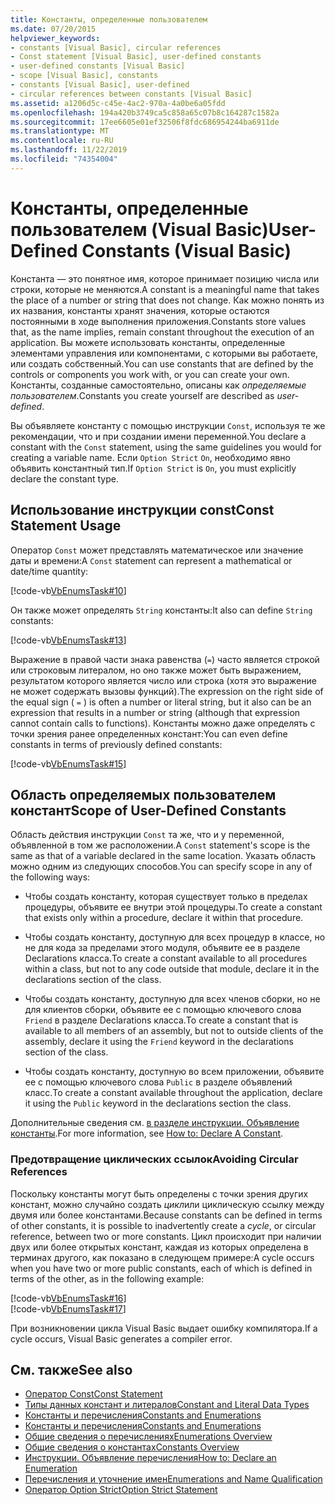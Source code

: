 ```yaml
---
title: Константы, определенные пользователем
ms.date: 07/20/2015
helpviewer_keywords:
- constants [Visual Basic], circular references
- Const statement [Visual Basic], user-defined constants
- user-defined constants [Visual Basic]
- scope [Visual Basic], constants
- constants [Visual Basic], user-defined
- circular references between constants [Visual Basic]
ms.assetid: a1206d5c-c45e-4ac2-970a-4a0be6a05fdd
ms.openlocfilehash: 194a420b3749ca5c858a65c07b8c164287c1582a
ms.sourcegitcommit: 17ee6605e01ef32506f8fdc686954244ba6911de
ms.translationtype: MT
ms.contentlocale: ru-RU
ms.lasthandoff: 11/22/2019
ms.locfileid: "74354004"
---
```

# <a name="user-defined-constants-visual-basic"></a><span data-ttu-id="1b1ba-102">Константы, определенные пользователем (Visual Basic)</span><span class="sxs-lookup"><span data-stu-id="1b1ba-102">User-Defined Constants (Visual Basic)</span></span>
<span data-ttu-id="1b1ba-103">Константа — это понятное имя, которое принимает позицию числа или строки, которые не меняются.</span><span class="sxs-lookup"><span data-stu-id="1b1ba-103">A constant is a meaningful name that takes the place of a number or string that does not change.</span></span> <span data-ttu-id="1b1ba-104">Как можно понять из их названия, константы хранят значения, которые остаются постоянными в ходе выполнения приложения.</span><span class="sxs-lookup"><span data-stu-id="1b1ba-104">Constants store values that, as the name implies, remain constant throughout the execution of an application.</span></span> <span data-ttu-id="1b1ba-105">Вы можете использовать константы, определенные элементами управления или компонентами, с которыми вы работаете, или создать собственный.</span><span class="sxs-lookup"><span data-stu-id="1b1ba-105">You can use constants that are defined by the controls or components you work with, or you can create your own.</span></span> <span data-ttu-id="1b1ba-106">Константы, созданные самостоятельно, описаны как *определяемые пользователем*.</span><span class="sxs-lookup"><span data-stu-id="1b1ba-106">Constants you create yourself are described as *user-defined*.</span></span>  
  
 <span data-ttu-id="1b1ba-107">Вы объявляете константу с помощью инструкции `Const`, используя те же рекомендации, что и при создании имени переменной.</span><span class="sxs-lookup"><span data-stu-id="1b1ba-107">You declare a constant with the `Const` statement, using the same guidelines you would for creating a variable name.</span></span> <span data-ttu-id="1b1ba-108">Если `Option Strict` `On`, необходимо явно объявить константный тип.</span><span class="sxs-lookup"><span data-stu-id="1b1ba-108">If `Option Strict` is `On`, you must explicitly declare the constant type.</span></span>  
  
## <a name="const-statement-usage"></a><span data-ttu-id="1b1ba-109">Использование инструкции const</span><span class="sxs-lookup"><span data-stu-id="1b1ba-109">Const Statement Usage</span></span>  
 <span data-ttu-id="1b1ba-110">Оператор `Const` может представлять математическое или значение даты и времени:</span><span class="sxs-lookup"><span data-stu-id="1b1ba-110">A `Const` statement can represent a mathematical or date/time quantity:</span></span>  
  
 [!code-vb[VbEnumsTask#10](~/samples/snippets/visualbasic/VS_Snippets_VBCSharp/VbEnumsTask/VB/Class2.vb#10)]  
  
 <span data-ttu-id="1b1ba-111">Он также может определять `String` константы:</span><span class="sxs-lookup"><span data-stu-id="1b1ba-111">It also can define `String` constants:</span></span>  
  
 [!code-vb[VbEnumsTask#13](~/samples/snippets/visualbasic/VS_Snippets_VBCSharp/VbEnumsTask/VB/Class2.vb#13)]  
  
 <span data-ttu-id="1b1ba-112">Выражение в правой части знака равенства (`=`) часто является строкой или строковым литералом, но оно также может быть выражением, результатом которого является число или строка (хотя это выражение не может содержать вызовы функций).</span><span class="sxs-lookup"><span data-stu-id="1b1ba-112">The expression on the right side of the equal sign ( `=` ) is often a number or literal string, but it also can be an expression that results in a number or string (although that expression cannot contain calls to functions).</span></span> <span data-ttu-id="1b1ba-113">Константы можно даже определять с точки зрения ранее определенных констант:</span><span class="sxs-lookup"><span data-stu-id="1b1ba-113">You can even define constants in terms of previously defined constants:</span></span>  
  
 [!code-vb[VbEnumsTask#15](~/samples/snippets/visualbasic/VS_Snippets_VBCSharp/VbEnumsTask/VB/Class2.vb#15)]  
  
## <a name="scope-of-user-defined-constants"></a><span data-ttu-id="1b1ba-114">Область определяемых пользователем констант</span><span class="sxs-lookup"><span data-stu-id="1b1ba-114">Scope of User-Defined Constants</span></span>  
 <span data-ttu-id="1b1ba-115">Область действия инструкции `Const` та же, что и у переменной, объявленной в том же расположении.</span><span class="sxs-lookup"><span data-stu-id="1b1ba-115">A `Const` statement's scope is the same as that of a variable declared in the same location.</span></span> <span data-ttu-id="1b1ba-116">Указать область можно одним из следующих способов.</span><span class="sxs-lookup"><span data-stu-id="1b1ba-116">You can specify scope in any of the following ways:</span></span>  
  
- <span data-ttu-id="1b1ba-117">Чтобы создать константу, которая существует только в пределах процедуры, объявите ее внутри этой процедуры.</span><span class="sxs-lookup"><span data-stu-id="1b1ba-117">To create a constant that exists only within a procedure, declare it within that procedure.</span></span>  
  
- <span data-ttu-id="1b1ba-118">Чтобы создать константу, доступную для всех процедур в классе, но не для кода за пределами этого модуля, объявите ее в разделе Declarations класса.</span><span class="sxs-lookup"><span data-stu-id="1b1ba-118">To create a constant available to all procedures within a class, but not to any code outside that module, declare it in the declarations section of the class.</span></span>  
  
- <span data-ttu-id="1b1ba-119">Чтобы создать константу, доступную для всех членов сборки, но не для клиентов сборки, объявите ее с помощью ключевого слова `Friend` в разделе Declarations класса.</span><span class="sxs-lookup"><span data-stu-id="1b1ba-119">To create a constant that is available to all members of an assembly, but not to outside clients of the assembly, declare it using the `Friend` keyword in the declarations section of the class.</span></span>  
  
- <span data-ttu-id="1b1ba-120">Чтобы создать константу, доступную во всем приложении, объявите ее с помощью ключевого слова `Public` в разделе объявлений класс.</span><span class="sxs-lookup"><span data-stu-id="1b1ba-120">To create a constant available throughout the application, declare it using the `Public` keyword in the declarations section the class.</span></span>  
  
 <span data-ttu-id="1b1ba-121">Дополнительные сведения см. [в разделе инструкции. Объявление константы](../../../../visual-basic/programming-guide/language-features/constants-enums/how-to-declare-a-constant.md).</span><span class="sxs-lookup"><span data-stu-id="1b1ba-121">For more information, see [How to: Declare A Constant](../../../../visual-basic/programming-guide/language-features/constants-enums/how-to-declare-a-constant.md).</span></span>  
  
### <a name="avoiding-circular-references"></a><span data-ttu-id="1b1ba-122">Предотвращение циклических ссылок</span><span class="sxs-lookup"><span data-stu-id="1b1ba-122">Avoiding Circular References</span></span>  
 <span data-ttu-id="1b1ba-123">Поскольку константы могут быть определены с точки зрения других констант, можно случайно создать *цикл*или циклическую ссылку между двумя или более константами.</span><span class="sxs-lookup"><span data-stu-id="1b1ba-123">Because constants can be defined in terms of other constants, it is possible to inadvertently create a *cycle*, or circular reference, between two or more constants.</span></span> <span data-ttu-id="1b1ba-124">Цикл происходит при наличии двух или более открытых констант, каждая из которых определена в терминах другого, как показано в следующем примере:</span><span class="sxs-lookup"><span data-stu-id="1b1ba-124">A cycle occurs when you have two or more public constants, each of which is defined in terms of the other, as in the following example:</span></span>  
  
 [!code-vb[VbEnumsTask#16](~/samples/snippets/visualbasic/VS_Snippets_VBCSharp/VbEnumsTask/VB/Class2.vb#16)]  
[!code-vb[VbEnumsTask#17](~/samples/snippets/visualbasic/VS_Snippets_VBCSharp/VbEnumsTask/VB/Class2.vb#17)]  
  
 <span data-ttu-id="1b1ba-125">При возникновении цикла Visual Basic выдает ошибку компилятора.</span><span class="sxs-lookup"><span data-stu-id="1b1ba-125">If a cycle occurs, Visual Basic generates a compiler error.</span></span>  
  
## <a name="see-also"></a><span data-ttu-id="1b1ba-126">См. также</span><span class="sxs-lookup"><span data-stu-id="1b1ba-126">See also</span></span>

- [<span data-ttu-id="1b1ba-127">Оператор Const</span><span class="sxs-lookup"><span data-stu-id="1b1ba-127">Const Statement</span></span>](../../../../visual-basic/language-reference/statements/const-statement.md)
- [<span data-ttu-id="1b1ba-128">Типы данных констант и литералов</span><span class="sxs-lookup"><span data-stu-id="1b1ba-128">Constant and Literal Data Types</span></span>](../../../../visual-basic/programming-guide/language-features/constants-enums/constant-and-literal-data-types.md)
- [<span data-ttu-id="1b1ba-129">Константы и перечисления</span><span class="sxs-lookup"><span data-stu-id="1b1ba-129">Constants and Enumerations</span></span>](../../../../visual-basic/programming-guide/language-features/constants-enums/index.md)
- [<span data-ttu-id="1b1ba-130">Константы и перечисления</span><span class="sxs-lookup"><span data-stu-id="1b1ba-130">Constants and Enumerations</span></span>](../../../../visual-basic/language-reference/constants-and-enumerations.md)
- [<span data-ttu-id="1b1ba-131">Общие сведения о перечислениях</span><span class="sxs-lookup"><span data-stu-id="1b1ba-131">Enumerations Overview</span></span>](../../../../visual-basic/programming-guide/language-features/constants-enums/enumerations-overview.md)
- [<span data-ttu-id="1b1ba-132">Общие сведения о константах</span><span class="sxs-lookup"><span data-stu-id="1b1ba-132">Constants Overview</span></span>](../../../../visual-basic/programming-guide/language-features/constants-enums/constants-overview.md)
- [<span data-ttu-id="1b1ba-133">Инструкции. Объявление перечисления</span><span class="sxs-lookup"><span data-stu-id="1b1ba-133">How to: Declare an Enumeration</span></span>](../../../../visual-basic/programming-guide/language-features/constants-enums/how-to-declare-enumerations.md)
- [<span data-ttu-id="1b1ba-134">Перечисления и уточнение имен</span><span class="sxs-lookup"><span data-stu-id="1b1ba-134">Enumerations and Name Qualification</span></span>](../../../../visual-basic/programming-guide/language-features/constants-enums/enumerations-and-name-qualification.md)
- [<span data-ttu-id="1b1ba-135">Оператор Option Strict</span><span class="sxs-lookup"><span data-stu-id="1b1ba-135">Option Strict Statement</span></span>](../../../../visual-basic/language-reference/statements/option-strict-statement.md)
